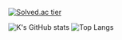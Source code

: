 <!--
### Journey to Frontend
Replacing 99.99% of Jupyter Notebook with other languages
-->

[![Solved.ac tier](http://mazassumnida.wtf/api/v2/generate_badge?boj=wonderkyum21)](https://solved.ac/wonderkyum21)

<!--
[![solved.ac tier](http://mazassumnida.wtf/api/generate_badge?boj=wonderkyum21)](https://solved.ac/wonderkyum21)
[![Solved.ac프로필](http://mazassumnida.wtf/api/v2/generate_badge?boj=wonderkyum21)](https://solved.ac/wonderkyum21)
[![solved.ac tier](http://mazassumnida.wtf/api/mini/generate_badge?boj=wonderkyum21)](https://solved.ac/wonderkyum21)
-->

![K's GitHub stats](https://github-readme-stats.vercel.app/api?username=wonderkyeom&show_icons=true&hide=issues&count_private=true)
![Top Langs](https://github-readme-stats.vercel.app/api/top-langs/?username=wonderkyeom&layout=compact)



<!--
**wonderkyeom/wonderkyeom** is a ✨ _special_ ✨ repository because its `README.md` (this file) appears on your GitHub profile.

Here are some ideas to get you started:

- 🔭 I’m currently working on ...
- 🌱 I’m currently learning ...
- 👯 I’m looking to collaborate on ...
- 🤔 I’m looking for help with ...
- 💬 Ask me about ...
- 📫 How to reach me: ...
- 😄 Pronouns: ...
- ⚡ Fun fact: ...
-->
